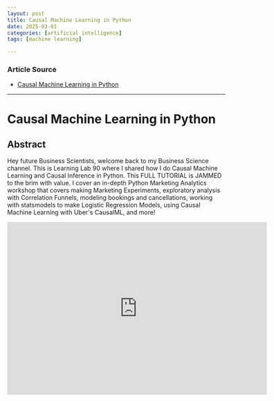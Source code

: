 ```yaml
---
layout: post
title: Causal Machine Learning in Python
date: 2025-03-01
categories: [artificial intelligence]
tags: [machine learning]

---
```


### Article Source


* [Causal Machine Learning in Python](https://www.youtube.com/watch?v=qRDq3hN8IKI)

---

# Causal Machine Learning in Python



## Abstract

Hey future Business Scientists, welcome back to my Business Science channel. This is Learning Lab 90 where I shared how I do Causal Machine Learning and Causal Inference in Python. This FULL TUTORIAL is JAMMED to the brim with value. I cover an in-depth Python Marketing Analytics workshop that covers making Marketing Experiments, exploratory analysis with Correlation Funnels, modeling bookings and cancellations, working with statsmodels to make Logistic Regression Models, using Causal Machine Learning with Uber's CausalML, and more!

<iframe width="600" height="400" src="https://www.youtube.com/embed/qRDq3hN8IKI?si=xcxLO32u0iYC_Y4x" title="YouTube video player" frameborder="0" allow="accelerometer; autoplay; clipboard-write; encrypted-media; gyroscope; picture-in-picture; web-share" referrerpolicy="strict-origin-when-cross-origin" allowfullscreen></iframe>